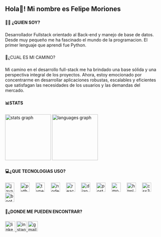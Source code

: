 <h2 align="left">Hola👋! Mi nombre es Felipe Moriones</h2>

###

<h4 align="left">🙋‍♂️ ¿QUIEN SOY?</h4>

###

<p align="left">Desarrollador Fullstack orientado al Back-end y manejo de base de datos.<br>Desde muy pequeño me ha fascinado el mundo de la programacion. El primer lenguaje que aprendi fue Python.</p>

###

<p align="left">🚀¿CUAL ES MI CAMINO?</p>

###

<p align="left">Mi camino en el desarrollo full-stack me ha brindado una base sólida y una perspectiva integral de los proyectos. Ahora, estoy emocionado por concentrarme en desarrollar aplicaciones robustas, escalables y eficientes que satisfagan las necesidades de los usuarios y las demandas del mercado.</p>

###

<h4 align="left">📊STATS</h4>

###

<div align="left">
  <img src="https://github-readme-stats.vercel.app/api?username=Moriones20&hide_title=false&hide_rank=true&show_icons=true&include_all_commits=true&count_private=true&disable_animations=false&theme=aura_dark&locale=en&hide_border=false" height="150" alt="stats graph"  />
  <img src="https://github-readme-stats.vercel.app/api/top-langs?username=Moriones20&locale=en&hide_title=false&layout=compact&card_width=320&langs_count=3&theme=aura_dark&hide_border=false" height="150" alt="languages graph"  />
</div>

###

<h4 align="left">💻¿QUE TECNOLOGIAS USO?</h4>

###

<div align="left">
  <img src="https://cdn.jsdelivr.net/gh/devicons/devicon/icons/javascript/javascript-plain.svg" height="30" alt="javascript logo"  />
  <img width="12" />
  <img src="https://cdn.jsdelivr.net/gh/devicons/devicon/icons/python/python-original.svg" height="30" alt="python logo"  />
  <img width="12" />
  <img src="https://cdn.jsdelivr.net/gh/devicons/devicon/icons/typescript/typescript-plain.svg" height="30" alt="typescript logo"  />
  <img width="12" />
  <img src="https://cdn.jsdelivr.net/gh/devicons/devicon/icons/nodejs/nodejs-original.svg" height="30" alt="nodejs logo"  />
  <img width="12" />
  <img src="https://cdn.jsdelivr.net/gh/devicons/devicon/icons/react/react-original.svg" height="30" alt="react logo"  />
  <img width="12" />
  <img src="https://cdn.jsdelivr.net/gh/devicons/devicon/icons/django/django-plain.svg" height="30" alt="django logo"  />
  <img width="12" />
  <img src="https://cdn.jsdelivr.net/gh/devicons/devicon/icons/postgresql/postgresql-original.svg" height="30" alt="postgresql logo"  />
  <img width="12" />
  <img src="https://cdn.jsdelivr.net/gh/devicons/devicon/icons/mongodb/mongodb-original.svg" height="30" alt="mongodb logo"  />
  <img width="12" />
  <img src="https://cdn.jsdelivr.net/gh/devicons/devicon/icons/html5/html5-plain.svg" height="30" alt="html5 logo"  />
  <img width="12" />
  <img src="https://cdn.jsdelivr.net/gh/devicons/devicon/icons/css3/css3-plain.svg" height="30" alt="css3 logo"  />
  <img width="12" />
  <img src="https://cdn.jsdelivr.net/gh/devicons/devicon/icons/bootstrap/bootstrap-plain.svg" height="30" alt="bootstrap logo"  />
</div>

###

<h4 align="left">🔎¿DONDE ME PUEDEN ENCONTRAR?</h4>

###

<div align="left">
  <a href="https://www.linkedin.com/in/felipe-moriones/" target="_blank">
    <img src="https://img.shields.io/static/v1?message=LinkedIn&logo=linkedin&label=&color=0077B5&logoColor=white&labelColor=&style=for-the-badge" height="33" alt="linkedin logo"  />
  </a>
  <a href="https://www.instagram.com/felipemsd._/" target="_blank">
    <img src="https://img.shields.io/static/v1?message=Instagram&logo=instagram&label=&color=E4405F&logoColor=white&labelColor=&style=for-the-badge" height="33" alt="instagram logo"  />
  </a>
  <a href="mailto:moriones06082001@gmail.com" target="_blank">
    <img src="https://img.shields.io/static/v1?message=Gmail&logo=gmail&label=&color=D14836&logoColor=white&labelColor=&style=for-the-badge" height="33" alt="gmail logo"  />
  </a>
</div>

###
